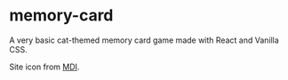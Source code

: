 # memory-card

A very basic cat-themed memory card game made with React and Vanilla CSS.

Site icon from [MDI](https://pictogrammers.com/library/mdi/icon/cat/).
